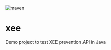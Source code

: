  ![maven](https://github.com/thomasleplus/xee/workflows/maven/badge.svg)

# xee
Demo project to test XEE prevention API in Java
